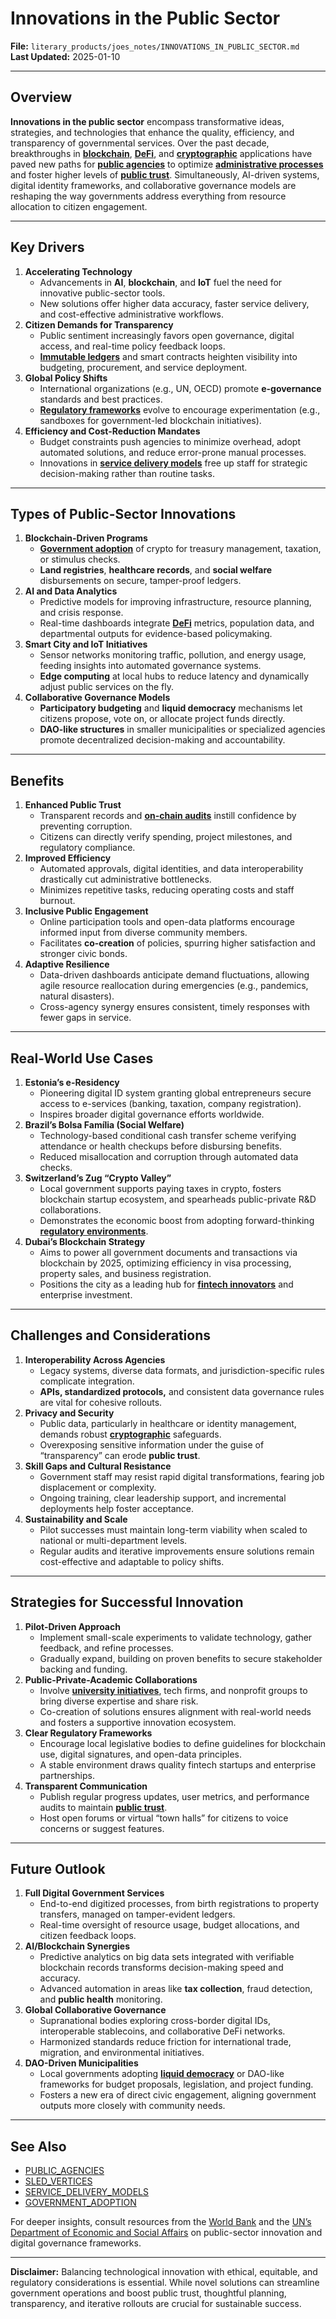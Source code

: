 # Innovations in the Public Sector

**File:** `literary_products/joes_notes/INNOVATIONS_IN_PUBLIC_SECTOR.md`\
**Last Updated:** 2025-01-10

***

## Overview

**Innovations in the public sector** encompass transformative ideas, strategies, and technologies that enhance the quality, efficiency, and transparency of governmental services. Over the past decade, breakthroughs in [**blockchain**](../crypto_economics/bitcoin_basics.md), [**DeFi**](../CRYPTO/DEFI_INTRO.md), and [**cryptographic**](../CRYPTO/CRYPTOGRPAHY_BASICS_.MD) applications have paved new paths for [**public agencies**](../misc/public_agencies.md) to optimize [**administrative processes**](../misc/administrative_processes.md) and foster higher levels of [**public trust**](../misc/public_trust.md). Simultaneously, AI-driven systems, digital identity frameworks, and collaborative governance models are reshaping the way governments address everything from resource allocation to citizen engagement.

***

## Key Drivers

1. **Accelerating Technology**
   * Advancements in **AI**, **blockchain**, and **IoT** fuel the need for innovative public-sector tools.
   * New solutions offer higher data accuracy, faster service delivery, and cost-effective administrative workflows.
2. **Citizen Demands for Transparency**
   * Public sentiment increasingly favors open governance, digital access, and real-time policy feedback loops.
   * [**Immutable ledgers**](../CRYPTO/CRYPTOGRPAHY_BASICS_.MD) and smart contracts heighten visibility into budgeting, procurement, and service deployment.
3. **Global Policy Shifts**
   * International organizations (e.g., UN, OECD) promote **e-governance** standards and best practices.
   * [**Regulatory frameworks**](../governance/regulatory_frameworks.md) evolve to encourage experimentation (e.g., sandboxes for government-led blockchain initiatives).
4. **Efficiency and Cost-Reduction Mandates**
   * Budget constraints push agencies to minimize overhead, adopt automated solutions, and reduce error-prone manual processes.
   * Innovations in [**service delivery models**](../AI/service_delivery_models.md) free up staff for strategic decision-making rather than routine tasks.

***

## Types of Public-Sector Innovations

1. **Blockchain-Driven Programs**
   * [**Government adoption**](../misc/government_adoption.md) of crypto for treasury management, taxation, or stimulus checks.
   * **Land registries**, **healthcare records**, and **social welfare** disbursements on secure, tamper-proof ledgers.
2. **AI and Data Analytics**
   * Predictive models for improving infrastructure, resource planning, and crisis response.
   * Real-time dashboards integrate [**DeFi**](../CRYPTO/DEFI_INTRO.md) metrics, population data, and departmental outputs for evidence-based policymaking.
3. **Smart City and IoT Initiatives**
   * Sensor networks monitoring traffic, pollution, and energy usage, feeding insights into automated governance systems.
   * **Edge computing** at local hubs to reduce latency and dynamically adjust public services on the fly.
4. **Collaborative Governance Models**
   * **Participatory budgeting** and **liquid democracy** mechanisms let citizens propose, vote on, or allocate project funds directly.
   * **DAO-like structures** in smaller municipalities or specialized agencies promote decentralized decision-making and accountability.

***

## Benefits

1. **Enhanced Public Trust**
   * Transparent records and [**on-chain audits**](../BLOCKCHAIN_TRANSPARENCY.md) instill confidence by preventing corruption.
   * Citizens can directly verify spending, project milestones, and regulatory compliance.
2. **Improved Efficiency**
   * Automated approvals, digital identities, and data interoperability drastically cut administrative bottlenecks.
   * Minimizes repetitive tasks, reducing operating costs and staff burnout.
3. **Inclusive Public Engagement**
   * Online participation tools and open-data platforms encourage informed input from diverse community members.
   * Facilitates **co-creation** of policies, spurring higher satisfaction and stronger civic bonds.
4. **Adaptive Resilience**
   * Data-driven dashboards anticipate demand fluctuations, allowing agile resource reallocation during emergencies (e.g., pandemics, natural disasters).
   * Cross-agency synergy ensures consistent, timely responses with fewer gaps in service.

***

## Real-World Use Cases

1. **Estonia’s e-Residency**
   * Pioneering digital ID system granting global entrepreneurs secure access to e-services (banking, taxation, company registration).
   * Inspires broader digital governance efforts worldwide.
2. **Brazil’s Bolsa Família (Social Welfare)**
   * Technology-based conditional cash transfer scheme verifying attendance or health checkups before disbursing benefits.
   * Reduced misallocation and corruption through automated data checks.
3. **Switzerland’s Zug “Crypto Valley”**
   * Local government supports paying taxes in crypto, fosters blockchain startup ecosystem, and spearheads public-private R\&D collaborations.
   * Demonstrates the economic boost from adopting forward-thinking [**regulatory environments**](../governance/regulatory_environments.md).
4. **Dubai’s Blockchain Strategy**
   * Aims to power all government documents and transactions via blockchain by 2025, optimizing efficiency in visa processing, property sales, and business registration.
   * Positions the city as a leading hub for [**fintech innovators**](../FINTECH_INNOVATORS.md) and enterprise investment.

***

## Challenges and Considerations

1. **Interoperability Across Agencies**
   * Legacy systems, diverse data formats, and jurisdiction-specific rules complicate integration.
   * **APIs, standardized protocols,** and consistent data governance rules are vital for cohesive rollouts.
2. **Privacy and Security**
   * Public data, particularly in healthcare or identity management, demands robust [**cryptographic**](../CRYPTO/CRYPTOGRPAHY_BASICS_.MD) safeguards.
   * Overexposing sensitive information under the guise of “transparency” can erode **public trust**.
3. **Skill Gaps and Cultural Resistance**
   * Government staff may resist rapid digital transformations, fearing job displacement or complexity.
   * Ongoing training, clear leadership support, and incremental deployments help foster acceptance.
4. **Sustainability and Scale**
   * Pilot successes must maintain long-term viability when scaled to national or multi-department levels.
   * Regular audits and iterative improvements ensure solutions remain cost-effective and adaptable to policy shifts.

***

## Strategies for Successful Innovation

1. **Pilot-Driven Approach**
   * Implement small-scale experiments to validate technology, gather feedback, and refine processes.
   * Gradually expand, building on proven benefits to secure stakeholder backing and funding.
2. **Public-Private-Academic Collaborations**
   * Involve [**university initiatives**](../misc/university_initiatives.md), tech firms, and nonprofit groups to bring diverse expertise and share risk.
   * Co-creation of solutions ensures alignment with real-world needs and fosters a supportive innovation ecosystem.
3. **Clear Regulatory Frameworks**
   * Encourage local legislative bodies to define guidelines for blockchain use, digital signatures, and open-data principles.
   * A stable environment draws quality fintech startups and enterprise partnerships.
4. **Transparent Communication**
   * Publish regular progress updates, user metrics, and performance audits to maintain [**public trust**](../misc/public_trust.md).
   * Host open forums or virtual “town halls” for citizens to voice concerns or suggest features.

***

## Future Outlook

1. **Full Digital Government Services**
   * End-to-end digitized processes, from birth registrations to property transfers, managed on tamper-evident ledgers.
   * Real-time oversight of resource usage, budget allocations, and citizen feedback loops.
2. **AI/Blockchain Synergies**
   * Predictive analytics on big data sets integrated with verifiable blockchain records transforms decision-making speed and accuracy.
   * Advanced automation in areas like **tax collection**, fraud detection, and **public health** monitoring.
3. **Global Collaborative Governance**
   * Supranational bodies exploring cross-border digital IDs, interoperable stablecoins, and collaborative DeFi networks.
   * Harmonized standards reduce friction for international trade, migration, and environmental initiatives.
4. **DAO-Driven Municipalities**
   * Local governments adopting [**liquid democracy**](../AI/governance_models.md#liquid-democracy) or DAO-like frameworks for budget proposals, legislation, and project funding.
   * Fosters a new era of direct civic engagement, aligning government outputs more closely with community needs.

***

## See Also

* [PUBLIC\_AGENCIES](../misc/public_agencies.md)
* [SLED\_VERTICES](../misc/sled_vertices.md)
* [SERVICE\_DELIVERY\_MODELS](../AI/service_delivery_models.md)
* [GOVERNMENT\_ADOPTION](../misc/government_adoption.md)

For deeper insights, consult resources from the [World Bank](https://www.worldbank.org/) and the [UN’s Department of Economic and Social Affairs](https://www.un.org/development/desa/) on public-sector innovation and digital governance frameworks.

***

**Disclaimer:** Balancing technological innovation with ethical, equitable, and regulatory considerations is essential. While novel solutions can streamline government operations and boost public trust, thoughtful planning, transparency, and iterative rollouts are crucial for sustainable success.

